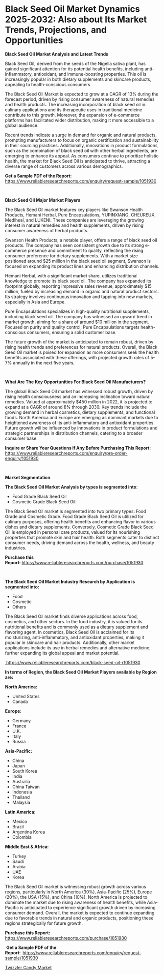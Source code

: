 <p><h1>Black Seed Oil Market Dynamics 2025-2032: Also about Its Market Trends, Projections, and Opportunities</h1></p><p><strong>Black Seed Oil Market Analysis and Latest Trends</strong></p>
<p><p>Black Seed Oil, derived from the seeds of the Nigella sativa plant, has gained significant attention for its potential health benefits, including anti-inflammatory, antioxidant, and immune-boosting properties. This oil is increasingly popular in both dietary supplements and skincare products, appealing to health-conscious consumers.</p><p>The Black Seed Oil Market is expected to grow at a CAGR of 13% during the forecast period, driven by rising consumer awareness of natural remedies and health products. The increasing incorporation of black seed oil in culinary applications and its therapeutic uses in traditional medicine contribute to this growth. Moreover, the expansion of e-commerce platforms has facilitated wider distribution, making it more accessible to a global audience.</p><p>Recent trends indicate a surge in demand for organic and natural products, prompting manufacturers to focus on organic certification and sustainability in their sourcing practices. Additionally, innovations in product formulations, such as the combination of black seed oil with other herbal ingredients, are emerging to enhance its appeal. As consumers continue to prioritize holistic health, the market for Black Seed Oil is anticipated to thrive, attracting a diverse range of customers across various demographics.</p></p>
<p><strong>Get a Sample PDF of the Report:&nbsp;</strong> <a href="https://www.reliableresearchreports.com/enquiry/request-sample/1051930?utm_campaign=1950&utm_medium=2&utm_source=Github&utm_content=ia&utm_term=14022025&utm_id=black-seed-oil">https://www.reliableresearchreports.com/enquiry/request-sample/1051930</a></p>
<p>&nbsp;</p>
<p><strong>Black Seed Oil Major Market Players</strong></p>
<p><p>The Black Seed Oil market features key players like Swanson Health Products, Hemani Herbal, Pure Encapsulations, YUPINXIANG, CHEUREUX, Mediheal, and LUKENI. These companies are leveraging the growing interest in natural remedies and health supplements, driven by rising consumer awareness of herbal products.</p><p>Swanson Health Products, a notable player, offers a range of black seed oil products. The company has seen consistent growth due to its strong e-commerce presence and commitment to quality, reflecting the rising consumer preference for dietary supplements. With a market size positioned around $25 million in the black seed oil segment, Swanson is focused on expanding its product lines and enhancing distribution channels.</p><p>Hemani Herbal, with a significant market share, utilizes traditional knowledge to promote its black seed oil. The company has expanded its footprint globally, reporting impressive sales revenue, approximately $15 million, fueled by increasing demand in organic and natural product sectors. Its strategy involves continuous innovation and tapping into new markets, especially in Asia and Europe.</p><p>Pure Encapsulations specializes in high-quality nutritional supplements, including black seed oil. The company has witnessed an upward trend in market growth, aiming for a share of around $10 million in the segment. Focused on purity and quality control, Pure Encapsulations targets health-conscious consumers, ensuring a solid customer base.</p><p>The future growth of the market is anticipated to remain robust, driven by rising health trends and preferences for natural products. Overall, the Black Seed Oil market is poised for expansion as more consumers seek the health benefits associated with these offerings, with projected growth rates of 5-7% annually in the next five years.</p></p>
<p>&nbsp;</p>
<p><strong>What Are The Key Opportunities For Black Seed Oil Manufacturers?</strong></p>
<p><p>The global Black Seed Oil market has witnessed robust growth, driven by rising health consciousness and an increasing inclination toward natural remedies. Valued at approximately $450 million in 2022, it is projected to expand at a CAGR of around 8% through 2030. Key trends include the growing demand in herbal cosmetics, dietary supplements, and functional foods. North America and Europe are emerging as dominant markets due to heightened awareness of its anti-inflammatory and antioxidant properties. Future growth will be influenced by innovations in product formulations and strategic partnerships in distribution channels, catering to a broader consumer base.</p></p>
<p><strong>Inquire or Share Your Questions If Any Before Purchasing This Report:</strong> <a href="https://www.reliableresearchreports.com/enquiry/pre-order-enquiry/1051930?utm_campaign=1950&utm_medium=2&utm_source=Github&utm_content=ia&utm_term=14022025&utm_id=black-seed-oil">https://www.reliableresearchreports.com/enquiry/pre-order-enquiry/1051930</a></p>
<p>&nbsp;</p>
<p><strong>Market Segmentation</strong></p>
<p><strong>The Black Seed Oil Market Analysis by types is segmented into:</strong></p>
<p><ul><li>Food Grade Black Seed Oil</li><li>Cosmetic Grade Black Seed Oil</li></ul></p>
<p><p>The Black Seed Oil market is segmented into two primary types: Food Grade and Cosmetic Grade. Food Grade Black Seed Oil is utilized for culinary purposes, offering health benefits and enhancing flavor in various dishes and dietary supplements. Conversely, Cosmetic Grade Black Seed Oil is employed in personal care products, valued for its nourishing properties that promote skin and hair health. Both segments cater to distinct consumer needs, driving demand across the health, wellness, and beauty industries.</p></p>
<p><strong>Purchase this Report:&nbsp;</strong><a href="https://www.reliableresearchreports.com/purchase/1051930?utm_campaign=1950&utm_medium=2&utm_source=Github&utm_content=ia&utm_term=14022025&utm_id=black-seed-oil">https://www.reliableresearchreports.com/purchase/1051930</a></p>
<p>&nbsp;</p>
<p><strong>The Black Seed Oil Market Industry Research by Application is segmented into:</strong></p>
<p><ul><li>Food</li><li>Cosmetic</li><li>Others</li></ul></p>
<p><p>The Black Seed Oil market finds diverse applications across food, cosmetics, and other sectors. In the food industry, it is valued for its nutritional benefits and is commonly used as a dietary supplement and flavoring agent. In cosmetics, Black Seed Oil is acclaimed for its moisturizing, anti-inflammatory, and antioxidant properties, making it popular in skincare and hair products. Additionally, other market applications include its use in herbal remedies and alternative medicine, further expanding its global appeal and market potential.</p></p>
<p><a href="https://www.reliableresearchreports.com/black-seed-oil-r1051930?utm_campaign=1950&utm_medium=2&utm_source=Github&utm_content=ia&utm_term=14022025&utm_id=black-seed-oil">&nbsp;https://www.reliableresearchreports.com/black-seed-oil-r1051930</a></p>
<p><strong>In terms of Region, the Black Seed Oil Market Players available by Region are:</strong></p>
<p>
    <p> <strong> North America: </strong>
        <ul>
            <li>United States</li>
            <li>Canada</li>
        </ul>
        </p> 
    <p> <strong> Europe: </strong>
        <ul>
            <li>Germany</li>
            <li>France</li>
            <li>U.K.</li>
            <li>Italy</li>
            <li>Russia</li>
        </ul>
        </p> 
    <p> <strong> Asia-Pacific: </strong>
        <ul>
            <li>China</li>
            <li>Japan</li>
            <li>South Korea</li>
            <li>India</li>
            <li>Australia</li>
            <li>China Taiwan</li>
            <li>Indonesia</li>
            <li>Thailand</li>
            <li>Malaysia</li>
        </ul>
        </p> 
    <p> <strong> Latin America: </strong>
        <ul>
            <li>Mexico</li>
            <li>Brazil</li>
            <li>Argentina Korea</li>
            <li>Colombia</li>
        </ul>
        </p> 
    <p> <strong> Middle East & Africa: </strong>
        <ul>
            <li>Turkey</li>
            <li>Saudi</li>
            <li>Arabia</li>
            <li>UAE</li>
            <li>Korea</li>
        </ul>
    </p>
    </p>
<p><p>The Black Seed Oil market is witnessing robust growth across various regions, particularly in North America (30%), Asia-Pacific (25%), Europe (20%), the USA (15%), and China (10%). North America is projected to dominate the market due to rising awareness of health benefits, while Asia-Pacific is anticipated to experience significant growth driven by increasing consumer demand. Overall, the market is expected to continue expanding due to favorable trends in natural and organic products, positioning these regions strategically for future growth.</p></p>
<p><strong>Purchase this Report: </strong><a href="https://www.reliableresearchreports.com/purchase/1051930?utm_campaign=1950&utm_medium=2&utm_source=Github&utm_content=ia&utm_term=14022025&utm_id=black-seed-oil">https://www.reliableresearchreports.com/purchase/1051930</a></p>
<p>&nbsp;<strong>Get a Sample PDF of the Report:&nbsp;&nbsp;</strong><a href="https://www.reliableresearchreports.com/enquiry/request-sample/1051930?utm_campaign=1950&utm_medium=2&utm_source=Github&utm_content=ia&utm_term=14022025&utm_id=black-seed-oil">https://www.reliableresearchreports.com/enquiry/request-sample/1051930</a></p>
<p><strong></strong></p>
<p><p><a href="https://github.com/lindaopodray/Market-Research-Report-List-1/blob/main/twizzler-candy-market.md?utm_campaign=1950&utm_medium=2&utm_source=Github&utm_content=ia&utm_term=14022025&utm_id=black-seed-oil">Twizzler Candy Market</a></p></p>